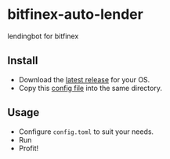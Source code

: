# bitfinex-auto-lender

lendingbot for bitfinex

## Install

- Download the [latest release](https://github.com/askmike/bitfinex-auto-lender/releases) for your OS.
- Copy this [config file](https://raw.githubusercontent.com/askmike/bitfinex-auto-lender/master/config.toml) into the same directory.

## Usage

- Configure `config.toml` to suit your needs.
- Run
- Profit!


